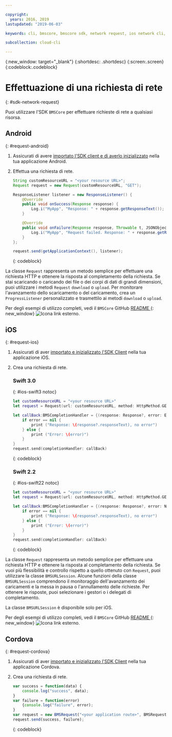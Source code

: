 ```yaml
---

copyright:
  years: 2016, 2019
lastupdated: "2019-06-03"

keywords: cli, bmscore, bmscore sdk, network request, ios network cli, android network cli, cordova network cli, mobile network request, mobile cli

subcollection: cloud-cli

---
```


{:new_window: target="_blank"}
{:shortdesc: .shortdesc}
{:screen:.screen}
{:codeblock:.codeblock}

# Effettuazione di una richiesta di rete
{: #sdk-network-request}

Puoi utilizzare l'SDK `BMSCore` per effettuare richieste di rete a qualsiasi risorsa.

## Android
{: #request-android}

1. Assicurati di avere [importato l'SDK client e di averlo inizializzato](/docs/cli/sdk?topic=cloud-cli-sdk_BMSClient#init-BMSClient-android) nella tua applicazione Android.

2. Effettua una richiesta di rete.

	```Java
	String customResourceURL = "<your resource URL>";
	Request request = new Request(customResourceURL, "GET");

	ResponseListener listener = new ResponseListener() {
		@Override
		public void onSuccess(Response response) {
			Log.i("MyApp", "Response: " + response.getResponseText());
		}

		@Override
		public void onFailure(Response response, Throwable t, JSONObject extendedInfo) {
			Log.i("MyApp", "Request failed. Response: " + response.getResponseText() + ". Error: " + t.getLocalizedMessage());
		}
	};

	request.send(getApplicationContext(), listener);
	```
	{: codeblock}

La classe `Request` rappresenta un metodo semplice per effettuare una richiesta HTTP e ottenere la risposta al completamento della richiesta. Se stai scaricando o caricando dei file o dei corpi di dati di grandi dimensioni, puoi utilizzare i metodi `Request` `download` o `upload`. Per monitorare l'avanzamento dello scaricamento o del caricamento, crea un `ProgressListener` personalizzato e trasmettilo ai metodi `download` o `upload`.

Per degli esempi di utilizzo completi, vedi il `BMSCore` GitHub [README ](https://github.com/ibm-bluemix-mobile-services/bms-clientsdk-android-core){: new_window} ![Icona link esterno](../../icons/launch-glyph.svg "Icona link esterno").


## iOS
{: #request-ios}

1. Assicurati di aver [importato e inizializzato l'SDK Client](/docs/cli/sdk?topic=cloud-cli-sdk_BMSClient#init-BMSClient-ios) nella tua applicazione iOS.

2. Crea una richiesta di rete.

	### Swift 3.0
	{: #ios-swift3 notoc}

	```Swift
	let customResourceURL = "<your resource URL>"
	let request = Request(url: customResourceURL, method: HttpMethod.GET)

	let callBack:BMSCompletionHandler = {(response: Response?, error: Error?) in
		if error == nil {
			print ("Response: \(response?.responseText), no error")
		} else {
			print ("Error: \(error)")
		}
	}
	request.send(completionHandler: callBack)
	```
	{: codeblock}

	### Swift 2.2
	{: #ios-swift22 notoc}

	```Swift
	let customResourceURL = "<your resource URL>"
	let request = Request(url: customResourceURL, method: HttpMethod.GET)

	let callBack:BMSCompletionHandler = {(response: Response?, error: NSError?) in
		if error == nil {
			print ("Response: \(response?.responseText), no error")
		} else {
			print ("Error: \(error)")
		}
	}
	request.send(completionHandler: callBack)
	```
	{: codeblock}

La classe `Request` rappresenta un metodo semplice per effettuare una richiesta HTTP e ottenere la risposta al completamento della richiesta. Se vuoi più flessibilità e controllo rispetto a quello ottenuto con `Request`, puoi utilizzare la classe `BMSURLSession`. Alcune funzioni della classe `BMSURLSession` comprendono il monitoraggio dell'avanzamento dei caricamenti e la messa in pausa o l'annullamento delle richieste. Per ottenere le risposte, puoi selezionare i gestori o i delegati di completamento.

La classe `BMSURLSession` è disponibile solo per iOS.

Per degli esempi di utilizzo completi, vedi il `BMSCore` GitHub [README ](https://github.com/ibm-bluemix-mobile-services/bms-clientsdk-swift-core){: new_window} ![Icona link esterno](../../icons/launch-glyph.svg "Icona link esterno").

## Cordova
{: #request-cordova}

1. Assicurati di aver [importato e inizializzato l'SDK Client](/docs/cli/sdk?topic=cloud-cli-sdk_BMSClient#init-BMSClient-cordova) nella tua applicazione Cordova.

2. Crea una richiesta di rete.

	```Javascript
	var success = function(data) {
		console.log("success", data);
	}
	var failure = function(error)
		{console.log("failure", error);
	}
	var request = new BMSRequest("<your application route>", BMSRequest.GET);
	request.send(success, failure);
	```
	{: codeblock}
